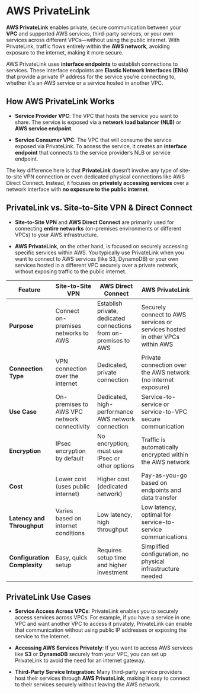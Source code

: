 # AWS PrivateLink

**AWS PrivateLink** enables private, secure communication between your **VPC** and supported AWS services, third-party services, or your own services across different VPCs—without using the public internet. With PrivateLink, traffic flows entirely within the **AWS network**, avoiding exposure to the internet, making it more secure.

AWS PrivateLink uses **interface endpoints** to establish connections to services. These interface endpoints are **Elastic Network Interfaces (ENIs)** that provide a private IP address for the service you're connecting to, whether it's an AWS service or a service hosted in another VPC. 

## **How AWS PrivateLink Works**

- **Service Provider VPC**: The VPC that hosts the service you want to share. The service is exposed via a **network load balancer (NLB)** or **AWS service endpoint**.
  
- **Service Consumer VPC**: The VPC that will consume the service exposed via PrivateLink. To access the service, it creates an **interface endpoint** that connects to the service provider’s NLB or service endpoint.

The key difference here is that **PrivateLink** doesn’t involve any type of site-to-site VPN connection or even dedicated physical connections like AWS Direct Connect. Instead, it focuses on **privately accessing services** over a network interface with **no exposure to the public internet**.

## **PrivateLink vs. Site-to-Site VPN & Direct Connect**

- **Site-to-Site VPN** and **AWS Direct Connect** are primarily used for connecting **entire networks** (on-premises environments or different VPCs) to your AWS infrastructure.
  
- **AWS PrivateLink**, on the other hand, is focused on securely accessing specific services within AWS. You typically use PrivateLink when you want to connect to AWS services (like S3, DynamoDB) or your own services hosted in a different VPC securely over a private network, without exposing traffic to the public internet.

| Feature                        | **Site-to-Site VPN**                           | **AWS Direct Connect**                        | **AWS PrivateLink**                           |
|--------------------------------|------------------------------------------------|---------------------------------------------|---------------------------------------------|
| **Purpose**                    | Connect on-premises networks to AWS            | Establish private, dedicated connections from on-premises to AWS | Securely connect to AWS services or services hosted in other VPCs within AWS |
| **Connection Type**            | VPN connection over the internet               | Dedicated, private connection               | Private connection over the AWS network (no internet exposure) |
| **Use Case**                   | On-premises to AWS VPC network connectivity    | Dedicated, high-performance AWS network connection | Service-to-service or service-to-VPC secure communication |
| **Encryption**                 | IPsec encryption by default                    | No encryption; must use IPsec or other options | Traffic is automatically encrypted within the AWS network |
| **Cost**                       | Lower cost (uses public internet)              | Higher cost (dedicated network)             | Pay-as-you-go based on endpoints and data transfer |
| **Latency and Throughput**     | Varies based on internet conditions            | Low latency, high throughput                | Low latency, optimal for service-to-service communications |
| **Configuration Complexity**   | Easy, quick setup                              | Requires setup time and higher investment    | Simplified configuration, no physical infrastructure needed |


## **PrivateLink Use Cases**
- **Service Access Across VPCs**: PrivateLink enables you to securely access services across VPCs. For example, if you have a service in one VPC and want another VPC to access it privately, PrivateLink can enable that communication without using public IP addresses or exposing the service to the internet.
  
- **Accessing AWS Services Privately**: If you want to access AWS services like **S3** or **DynamoDB** securely from your VPC, you can set up PrivateLink to avoid the need for an internet gateway.

- **Third-Party Service Integration**: Many third-party service providers host their services through **AWS PrivateLink**, making it easy to connect to their services securely without leaving the AWS network.
